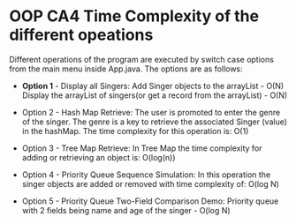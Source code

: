 # OOP CA4 Time Complexity of the different opeations

Different operations of the program are executed by switch case options
 from the main menu inside App.java. The options are as follows:

* **Option 1** - Display all Singers:
Add Singer objects to the arrayList - O(N)
Display the arrayList of singers(or get a record from the arrayList) - O(N)

* Option 2 - Hash Map Retrieve:
The user is promoted to enter the genre of the singer. The genre is a key to retrieve
the associated Singer (value) in the hashMap.
The time complexity for this operation is:  O(1)


* Option 3 - Tree Map Retrieve:
In Tree Map the time complexity for adding or retrieving an object is: O(log(n))


* Option 4 - Priority Queue Sequence Simulation:
In this operation the singer objects are added or removed with time complexity of:  O(log N)

* Option 5 - Priority Queue Two-Field Comparison Demo:
Priority queue with 2 fields being name and age of the singer -  O(log N)
